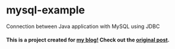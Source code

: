 # mysql-example
Connection between Java application with MySQL using JDBC

#### This is a project created for [my blog!](https://www.edgarojeda.dev) Check out the [original post](https://edgarojeda.hashnode.dev/how-to-connect-a-java-app-with-an-sql-database).

